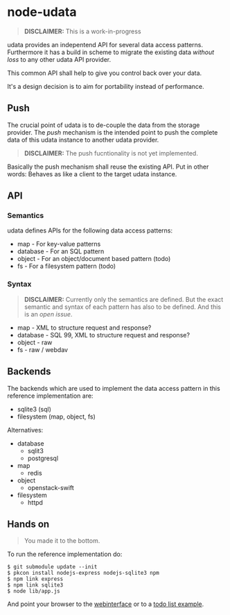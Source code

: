 node-udata
==========

> **DISCLAIMER:** This is a work-in-progress

udata provides an indepentend API for several data access patterns.
Furthermore it has a build in scheme to migrate the existing data
_without loss_ to any other udata API provider.

This common API shall help to give you control back over your data.

It's a design decision is to aim for portability instead of performance.

Push
----
The crucial point of udata is to de-couple the data from the storage
provider.
The *push* mechanism is the intended point to push the complete data
of this udata instance to another udata provider.

> **DISCLAIMER:** The push fucntionality is not yet implemented.

Basically the push mechanism shall reuse the existing API. Put in other
words: Behaves as like a client to the target udata instance.

API
---
### Semantics
udata defines APIs for the following data access patterns:

* map - For key-value patterns
* database - For an SQL pattern
* object - For an object/document based pattern (todo)
* fs - For a filesystem pattern (todo)

### Syntax

> **DISCLAIMER:** Currently only the semantics are defined.
> But the exact semantic and syntax of each pattern has also to be defined.
> And this is an _open issue_.

* map - XML to structure request and response?
* database - SQL 99, XML to structure request and response?
* object - raw
* fs - raw / webdav

Backends
--------
The backends which are used to implement the data access pattern in this
reference implementation are:

* sqlite3 (sql)
* filesystem (map, object, fs)

Alternatives:

* database
  + sqlit3
  + postgresql
* map
  + redis
* object
  + openstack-swift
* filesystem
  + httpd

Hands on
--------

> You made it to the bottom.

To run the reference implementation do:

    $ git submodule update --init
    $ pkcon install nodejs-express nodejs-sqlite3 npm
    $ npm link express
    $ npm link sqlite3
    $ node lib/app.js

And point your browser to the [webinterface](http://127.0.0.1:3000/static/index.html)
or to a [todo list example](http://127.0.0.1:3000/static/examples/todo/).

